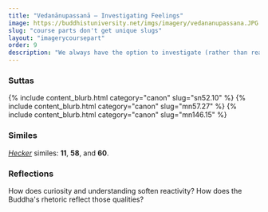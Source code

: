 ```yaml
---
title: "Vedanānupassanā — Investigating Feelings"
image: https://buddhistuniversity.net/imgs/imagery/vedananupassana.JPG
slug: "course parts don't get unique slugs"
layout: "imagerycoursepart"
order: 9
description: "We always have the option to investigate (rather than react to) our feelings: to “be with” what we experience with compassion and curiosity to learn their true character."
---
```


### Suttas
<p>
{% include content_blurb.html category="canon" slug="sn52.10" %} 
{% include content_blurb.html category="canon" slug="mn57.27" %}
{% include content_blurb.html category="canon" slug="mn146.15" %}
</p>

### Similes

[_Hecker_](/content/monographs/similes-of-the-buddha_hecker) similes: **11**, **58**, and **60**.

### Reflections

How does curiosity and understanding soften reactivity? How does the Buddha's rhetoric reflect those qualities?

